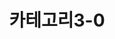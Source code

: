 ---
layout: category
title: 카테고리3-0
categoryName: category3-0
permalink: '/category3/category3-0'
---